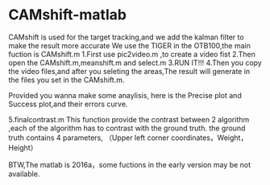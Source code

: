# CAMshift-matlab
CAMshift is used for the target tracking,and we add the kalman filter to make the result more accurate
We use the TIGER in the OTB100,the main fuction is CAMshift.m
1.First use pic2video.m ,to create a video fist
2.Then open the CAMshift.m,meanshift.m and select.m
3.RUN IT!!!
4.Then you copy the video files,and after you seleting the areas,The result will generate in the files you set in the CAMshift.m.

Provided you wanna make some anaylisis, here is the Precise plot and Success plot,and their errors curve.


5.finalcontrast.m This function provide the contrast between 2 algorithm ,each of the algorithm has to contrast with the ground truth.
  the ground truth contains 4 parameters,  （Upper left corner coordinates，Weight，Height）

BTW,The matlab is 2016a，some fuctions in the early version may be not available.
